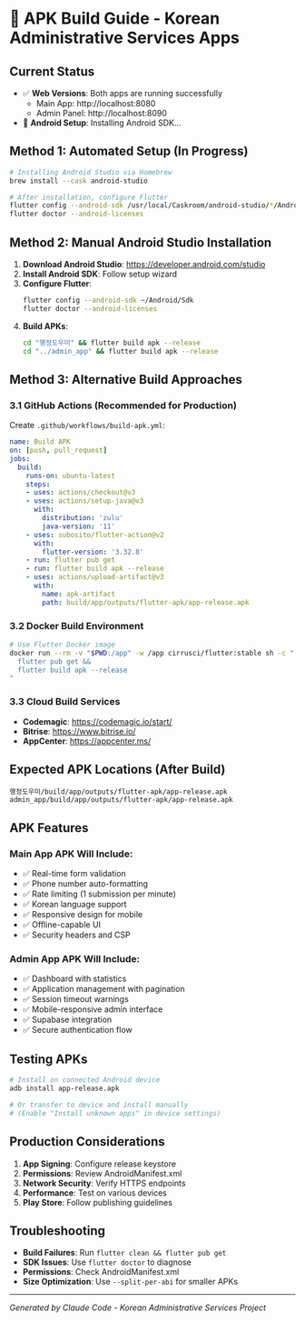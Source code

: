 # 📱 APK Build Guide - Korean Administrative Services Apps

## Current Status
- ✅ **Web Versions**: Both apps are running successfully
  - Main App: http://localhost:8080
  - Admin Panel: http://localhost:8090
- 🔄 **Android Setup**: Installing Android SDK...

## Method 1: Automated Setup (In Progress)
```bash
# Installing Android Studio via Homebrew
brew install --cask android-studio

# After installation, configure Flutter
flutter config --android-sdk /usr/local/Caskroom/android-studio/*/Android\ Studio.app/Contents/android-sdk
flutter doctor --android-licenses
```

## Method 2: Manual Android Studio Installation
1. **Download Android Studio**: https://developer.android.com/studio
2. **Install Android SDK**: Follow setup wizard
3. **Configure Flutter**:
   ```bash
   flutter config --android-sdk ~/Android/Sdk
   flutter doctor --android-licenses
   ```
4. **Build APKs**:
   ```bash
   cd "행정도우미" && flutter build apk --release
   cd "../admin_app" && flutter build apk --release
   ```

## Method 3: Alternative Build Approaches

### 3.1 GitHub Actions (Recommended for Production)
Create `.github/workflows/build-apk.yml`:
```yaml
name: Build APK
on: [push, pull_request]
jobs:
  build:
    runs-on: ubuntu-latest
    steps:
    - uses: actions/checkout@v3
    - uses: actions/setup-java@v3
      with:
        distribution: 'zulu'
        java-version: '11'
    - uses: subosito/flutter-action@v2
      with:
        flutter-version: '3.32.8'
    - run: flutter pub get
    - run: flutter build apk --release
    - uses: actions/upload-artifact@v3
      with:
        name: apk-artifact
        path: build/app/outputs/flutter-apk/app-release.apk
```

### 3.2 Docker Build Environment
```bash
# Use Flutter Docker image
docker run --rm -v "$PWD:/app" -w /app cirrusci/flutter:stable sh -c "
  flutter pub get &&
  flutter build apk --release
"
```

### 3.3 Cloud Build Services
- **Codemagic**: https://codemagic.io/start/
- **Bitrise**: https://www.bitrise.io/
- **AppCenter**: https://appcenter.ms/

## Expected APK Locations (After Build)
```
행정도우미/build/app/outputs/flutter-apk/app-release.apk
admin_app/build/app/outputs/flutter-apk/app-release.apk
```

## APK Features
### Main App APK Will Include:
- ✅ Real-time form validation
- ✅ Phone number auto-formatting
- ✅ Rate limiting (1 submission per minute)
- ✅ Korean language support
- ✅ Responsive design for mobile
- ✅ Offline-capable UI
- ✅ Security headers and CSP

### Admin App APK Will Include:
- ✅ Dashboard with statistics
- ✅ Application management with pagination
- ✅ Session timeout warnings
- ✅ Mobile-responsive admin interface
- ✅ Supabase integration
- ✅ Secure authentication flow

## Testing APKs
```bash
# Install on connected Android device
adb install app-release.apk

# Or transfer to device and install manually
# (Enable "Install unknown apps" in device settings)
```

## Production Considerations
1. **App Signing**: Configure release keystore
2. **Permissions**: Review AndroidManifest.xml
3. **Network Security**: Verify HTTPS endpoints
4. **Performance**: Test on various devices
5. **Play Store**: Follow publishing guidelines

## Troubleshooting
- **Build Failures**: Run `flutter clean && flutter pub get`
- **SDK Issues**: Use `flutter doctor` to diagnose
- **Permissions**: Check AndroidManifest.xml
- **Size Optimization**: Use `--split-per-abi` for smaller APKs

---
*Generated by Claude Code - Korean Administrative Services Project*